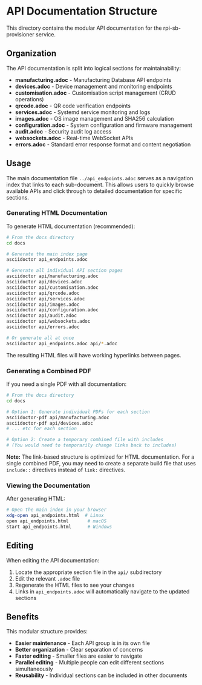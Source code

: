# API Documentation Structure

This directory contains the modular API documentation for the rpi-sb-provisioner service.

## Organization

The API documentation is split into logical sections for maintainability:

- **manufacturing.adoc** - Manufacturing Database API endpoints
- **devices.adoc** - Device management and monitoring endpoints
- **customisation.adoc** - Customisation script management (CRUD operations)
- **qrcode.adoc** - QR code verification endpoints
- **services.adoc** - Systemd service monitoring and logs
- **images.adoc** - OS image management and SHA256 calculation
- **configuration.adoc** - System configuration and firmware management
- **audit.adoc** - Security audit log access
- **websockets.adoc** - Real-time WebSocket APIs
- **errors.adoc** - Standard error response format and content negotiation

## Usage

The main documentation file `../api_endpoints.adoc` serves as a navigation index that links to each sub-document. This allows users to quickly browse available APIs and click through to detailed documentation for specific sections.

### Generating HTML Documentation

To generate HTML documentation (recommended):

```bash
# From the docs directory
cd docs

# Generate the main index page
asciidoctor api_endpoints.adoc

# Generate all individual API section pages
asciidoctor api/manufacturing.adoc
asciidoctor api/devices.adoc
asciidoctor api/customisation.adoc
asciidoctor api/qrcode.adoc
asciidoctor api/services.adoc
asciidoctor api/images.adoc
asciidoctor api/configuration.adoc
asciidoctor api/audit.adoc
asciidoctor api/websockets.adoc
asciidoctor api/errors.adoc

# Or generate all at once
asciidoctor api_endpoints.adoc api/*.adoc
```

The resulting HTML files will have working hyperlinks between pages.

### Generating a Combined PDF

If you need a single PDF with all documentation:

```bash
# From the docs directory
cd docs

# Option 1: Generate individual PDFs for each section
asciidoctor-pdf api/manufacturing.adoc
asciidoctor-pdf api/devices.adoc
# ... etc for each section

# Option 2: Create a temporary combined file with includes
# (You would need to temporarily change links back to includes)
```

**Note:** The link-based structure is optimized for HTML documentation. For a single combined PDF, you may need to create a separate build file that uses `include::` directives instead of `link:` directives.

### Viewing the Documentation

After generating HTML:

```bash
# Open the main index in your browser
xdg-open api_endpoints.html  # Linux
open api_endpoints.html       # macOS
start api_endpoints.html      # Windows
```

## Editing

When editing the API documentation:

1. Locate the appropriate section file in the `api/` subdirectory
2. Edit the relevant `.adoc` file
3. Regenerate the HTML files to see your changes
4. Links in `api_endpoints.adoc` will automatically navigate to the updated sections

## Benefits

This modular structure provides:

- **Easier maintenance** - Each API group is in its own file
- **Better organization** - Clear separation of concerns
- **Faster editing** - Smaller files are easier to navigate
- **Parallel editing** - Multiple people can edit different sections simultaneously
- **Reusability** - Individual sections can be included in other documents

